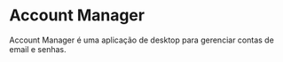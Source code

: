 # Account Manager
 Account Manager é uma aplicação de desktop para gerenciar contas de email e senhas.
